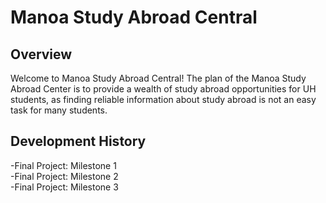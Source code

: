 # Manoa Study Abroad Central

## Overview
Welcome to Manoa Study Abroad Central! The plan of the Manoa Study Abroad Center is to provide a wealth of study abroad opportunities for UH students, as finding reliable information about study abroad is not an easy task for many students.

## Development History
-Final Project: Milestone 1<br>
-Final Project: Milestone 2<br>
-Final Project: Milestone 3<br>
